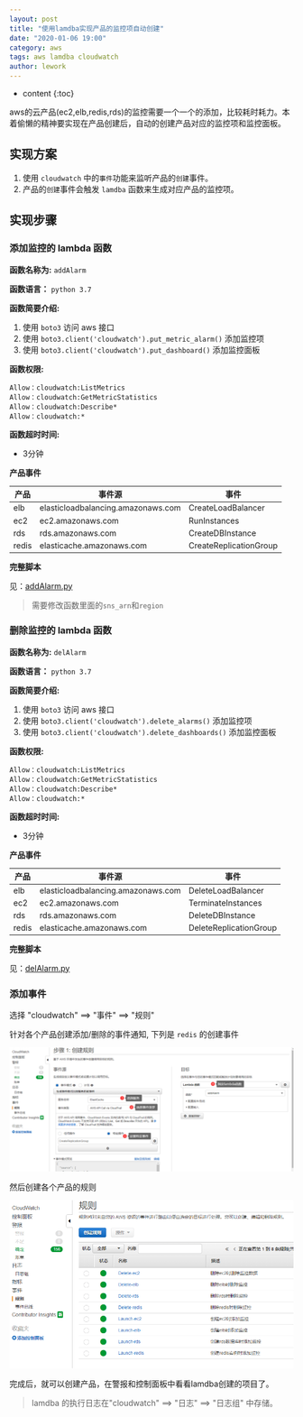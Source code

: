 ```yaml
---
layout: post
title: "使用lamdba实现产品的监控项自动创建"
date: "2020-01-06 19:00"
category: aws
tags: aws lamdba cloudwatch
author: lework
---
```

* content
{:toc}

aws的云产品(ec2,elb,redis,rds)的监控需要一个一个的添加，比较耗时耗力。本着偷懒的精神要实现在产品创建后，自动的创建产品对应的监控项和监控面板。




## 实现方案

1. 使用 `cloudwatch` 中的`事件`功能来监听产品的`创建`事件。
2. 产品的`创建`事件会触发 `lamdba` 函数来生成对应产品的监控项。


## 实现步骤

### 添加监控的 lambda 函数

**函数名称为:**  `addAlarm`

**函数语言：**  `python 3.7`

**函数简要介绍:**
1. 使用 `boto3` 访问 aws 接口
2. 使用 `boto3.client('cloudwatch').put_metric_alarm()` 添加监控项
3. 使用 `boto3.client('cloudwatch').put_dashboard()` 添加监控面板

**函数权限:**
```
Allow：cloudwatch:ListMetrics
Allow：cloudwatch:GetMetricStatistics
Allow：cloudwatch:Describe*
Allow：cloudwatch:*
```

**函数超时时间:**
- 3分钟

**产品事件**

| 产品  | 事件源                             | 事件                   |
| ----- | ---------------------------------- | ---------------------- |
| elb   | elasticloadbalancing.amazonaws.com | CreateLoadBalancer     |
| ec2   | ec2.amazonaws.com                  | RunInstances           |
| rds   | rds.amazonaws.com                  | CreateDBInstance       |
| redis | elasticache.amazonaws.com          | CreateReplicationGroup |


**完整脚本**

见：[addAlarm.py](https://raw.githubusercontent.com/lework/script/master/cloud/aws/lambda/addAlarm.py)

> 需要修改函数里面的`sns_arn`和`region`




### 删除监控的 lambda 函数

**函数名称为:**  `delAlarm`

**函数语言：**  `python 3.7`

**函数简要介绍:**

1. 使用 `boto3` 访问 aws 接口
2. 使用 `boto3.client('cloudwatch').delete_alarms()` 添加监控项
3. 使用 `boto3.client('cloudwatch').delete_dashboards()` 添加监控面板


**函数权限:**
```
Allow：cloudwatch:ListMetrics
Allow：cloudwatch:GetMetricStatistics
Allow：cloudwatch:Describe*
Allow：cloudwatch:*
```

**函数超时时间:**
- 3分钟

**产品事件**

| 产品  | 事件源                             | 事件                   |
| ----- | ---------------------------------- | ---------------------- |
| elb   | elasticloadbalancing.amazonaws.com | DeleteLoadBalancer     |
| ec2   | ec2.amazonaws.com                  | TerminateInstances     |
| rds   | rds.amazonaws.com                  | DeleteDBInstance       |
| redis | elasticache.amazonaws.com          | DeleteReplicationGroup |

**完整脚本**

见：[delAlarm.py](https://raw.githubusercontent.com/lework/script/master/cloud/aws/lambda/delAlarm.py)

### 添加事件

选择 "cloudwatch" ==> "事件" ==> "规则" 

针对各个产品创建添加/删除的事件通知, 下列是 `redis` 的创建事件

![event1](/assets/images/aws/event1.png)

然后创建各个产品的规则

![event2](/assets/images/aws/event2.png)

完成后，就可以创建产品，在警报和控制面板中看看lamdba创建的项目了。

> lamdba 的执行日志在"cloudwatch" ==> "日志" ==> "日志组" 中存储。 
